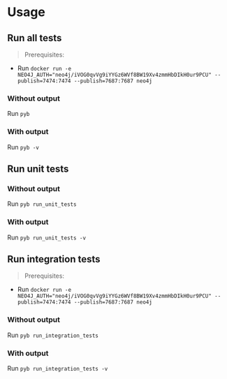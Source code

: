 # Usage

## Run all tests
> Prerequisites:
- Run `docker run -e NEO4J_AUTH="neo4j/iVOG0qvVg9iYYGz6WVf8BW19Xv4zmmHbDIkH0ur9PCU" --publish=7474:7474 --publish=7687:7687
 neo4j`

### Without output
Run `pyb`

### With output
Run `pyb -v`

## Run unit tests

### Without output
Run `pyb run_unit_tests`

### With output
Run `pyb run_unit_tests -v`

## Run integration tests
> Prerequisites:
- Run `docker run -e NEO4J_AUTH="neo4j/iVOG0qvVg9iYYGz6WVf8BW19Xv4zmmHbDIkH0ur9PCU" --publish=7474:7474 --publish=7687:7687
 neo4j`

### Without output
Run `pyb run_integration_tests`

### With output
Run `pyb run_integration_tests -v`